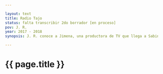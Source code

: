 ```yaml
---

layout: text
title: Radio Tajo
status: falta transcribir 2do borrador [en proceso]
pov: J. R.
year: 2017 - 2018
synopsis: J. R. conoce a Jimena, una productora de TV que llega a Sabinas a filmar escenas extra para un documental que hizo años antes. Pasan las noches de los fines de semana en casa de Hermes, tío de Jimena, quien graba un podcast cultural bastante peculiar. Hermes le regala a Jimena un caset con canciones de una banda llamada Las Bulbas. Una noche llega a la casa de Hermes Larissa Double-Coil acompañada de s.t.l. Se avientan un palomazo que Jimena filma, Hermes graba y J. R. reseña para una revista.

---
```


# {{ page.title }}
